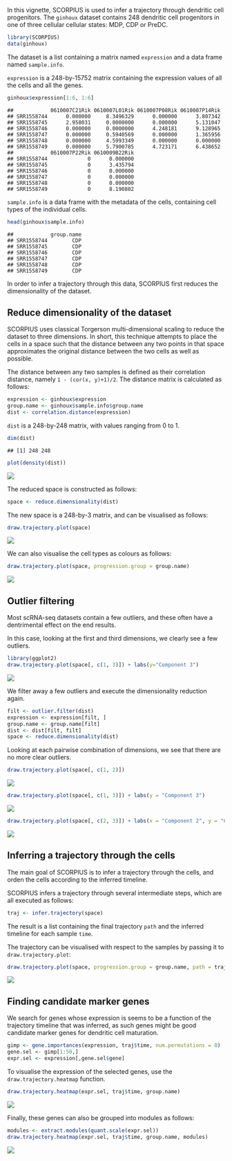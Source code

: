 <!-- github markdown built using 
render("vignettes/ginhoux.Rmd", output_format = "md_document") 
-->
In this vignette, SCORPIUS is used to infer a trajectory through dendritic cell progenitors. The `ginhoux` dataset contains 248 dendritic cell progenitors in one of three cellular cellular states: MDP, CDP or PreDC.

``` r
library(SCORPIUS)
data(ginhoux)
```

The dataset is a list containing a matrix named `expression` and a data frame named `sample.info`.

`expression` is a 248-by-15752 matrix containing the expression values of all the cells and all the genes.

``` r
ginhoux$expression[1:6, 1:6]
```

    ##            0610007C21Rik 0610007L01Rik 0610007P08Rik 0610007P14Rik
    ## SRR1558744      0.000000     8.3496329      0.000000      3.807342
    ## SRR1558745      2.958031     0.0000000      0.000000      5.131047
    ## SRR1558746      0.000000     0.0000000      4.248181      9.128965
    ## SRR1558747      0.000000     0.5940569      0.000000      1.365956
    ## SRR1558748      0.000000     4.5993349      0.000000      0.000000
    ## SRR1558749      0.000000     5.7900785      4.723171      6.438652
    ##            0610007P22Rik 0610009B22Rik
    ## SRR1558744             0      0.000000
    ## SRR1558745             0      3.435794
    ## SRR1558746             0      0.000000
    ## SRR1558747             0      0.000000
    ## SRR1558748             0      0.000000
    ## SRR1558749             0      8.190802

`sample.info` is a data frame with the metadata of the cells, containing cell types of the individual cells.

``` r
head(ginhoux$sample.info)
```

    ##            group.name
    ## SRR1558744        CDP
    ## SRR1558745        CDP
    ## SRR1558746        CDP
    ## SRR1558747        CDP
    ## SRR1558748        CDP
    ## SRR1558749        CDP

In order to infer a trajectory through this data, SCORPIUS first reduces the dimensionality of the dataset.

Reduce dimensionality of the dataset
------------------------------------

SCORPIUS uses classical Torgerson multi-dimensional scaling to reduce the dataset to three dimensions. In short, this technique attempts to place the cells in a space such that the distance between any two points in that space approximates the original distance between the two cells as well as possible.

The distance between any two samples is defined as their correlation distance, namely `1 - (cor(x, y)+1)/2`. The distance matrix is calculated as follows:

``` r
expression <- ginhoux$expression
group.name <- ginhoux$sample.info$group.name
dist <- correlation.distance(expression)
```

`dist` is a 248-by-248 matrix, with values ranging from 0 to 1.

``` r
dim(dist)
```

    ## [1] 248 248

``` r
plot(density(dist))
```

![](ginhoux_files/figure-markdown_github/unnamed-chunk-6-1.png)

The reduced space is constructed as follows:

``` r
space <- reduce.dimensionality(dist)
```

The new space is a 248-by-3 matrix, and can be visualised as follows:

``` r
draw.trajectory.plot(space)
```

![](ginhoux_files/figure-markdown_github/unnamed-chunk-8-1.png)

We can also visualise the cell types as colours as follows:

``` r
draw.trajectory.plot(space, progression.group = group.name)
```

![](ginhoux_files/figure-markdown_github/unnamed-chunk-9-1.png)

Outlier filtering
-----------------

Most scRNA-seq datasets contain a few outliers, and these often have a dentrimental effect on the end results.

In this case, looking at the first and third dimensions, we clearly see a few outliers.

``` r
library(ggplot2)
draw.trajectory.plot(space[, c(1, 3)]) + labs(y="Component 3")
```

![](ginhoux_files/figure-markdown_github/unnamed-chunk-10-1.png)

We filter away a few outliers and execute the dimensionality reduction again.

``` r
filt <- outlier.filter(dist)
expression <- expression[filt, ]
group.name <- group.name[filt]
dist <- dist[filt, filt]
space <- reduce.dimensionality(dist)
```

Looking at each pairwise combination of dimensions, we see that there are no more clear outliers.

``` r
draw.trajectory.plot(space[, c(1, 2)])
```

![](ginhoux_files/figure-markdown_github/unnamed-chunk-12-1.png)

``` r
draw.trajectory.plot(space[, c(1, 3)]) + labs(y = "Component 3")
```

![](ginhoux_files/figure-markdown_github/unnamed-chunk-12-2.png)

``` r
draw.trajectory.plot(space[, c(2, 3)]) + labs(x = "Component 2", y = "Component 3")
```

![](ginhoux_files/figure-markdown_github/unnamed-chunk-12-3.png)

Inferring a trajectory through the cells
----------------------------------------

The main goal of SCORPIUS is to infer a trajectory through the cells, and orden the cells according to the inferred timeline.

SCORPIUS infers a trajectory through several intermediate steps, which are all executed as follows:

``` r
traj <- infer.trajectory(space)
```

The result is a list containing the final trajectory `path` and the inferred timeline for each sample `time`.

The trajectory can be visualised with respect to the samples by passing it to `draw.trajectory.plot`:

``` r
draw.trajectory.plot(space, progression.group = group.name, path = traj$path)
```

![](ginhoux_files/figure-markdown_github/unnamed-chunk-14-1.png)

Finding candidate marker genes
------------------------------

We search for genes whose expression is seems to be a function of the trajectory timeline that was inferred, as such genes might be good candidate marker genes for dendritic cell maturation.

``` r
gimp <- gene.importances(expression, traj$time, num.permutations = 0)
gene.sel <- gimp[1:50,]
expr.sel <- expression[,gene.sel$gene]
```

To visualise the expression of the selected genes, use the `draw.trajectory.heatmap` function.

``` r
draw.trajectory.heatmap(expr.sel, traj$time, group.name)
```

![](ginhoux_files/figure-markdown_github/visualise%20tafs-1.png)

Finally, these genes can also be grouped into modules as follows:

``` r
modules <- extract.modules(quant.scale(expr.sel))
draw.trajectory.heatmap(expr.sel, traj$time, group.name, modules)
```

![](ginhoux_files/figure-markdown_github/moduled%20tafs-1.png)
